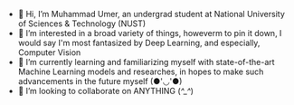 - 👋 Hi, I’m Muhammad Umer, an undergrad student at National University of Sciences & Technology (NUST)
- 👀 I’m interested in a broad variety of things, howeverm to pin it down, I would say I'm most fantasized by Deep Learning, and especially, Computer Vision
- 🌱 I’m currently learning and familiarizing myself with state-of-the-art Machine Learning models and researches, in hopes to make such advancements in the future myself (●'◡'●)
- 💞️ I’m looking to collaborate on ANYTHING (*^_^*)

<!---
muhd-umer/muhd-umer is a ✨ special ✨ repository because its `README.md` (this file) appears on your GitHub profile.
You can click the Preview link to take a look at your changes.
--->
